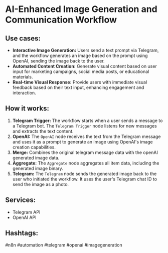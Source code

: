 # AI-Enhanced Image Generation and Communication Workflow

## Use cases:

- **Interactive Image Generation:** Users send a text prompt via Telegram, and the workflow generates an image based on the prompt using OpenAI, sending the image back to the user.
- **Automated Content Creation:** Generate visual content based on user input for marketing campaigns, social media posts, or educational materials.
- **Real-time Visual Response:** Provide users with immediate visual feedback based on their text input, enhancing engagement and interaction.

## How it works:

1.  **Telegram Trigger:** The workflow starts when a user sends a message to a Telegram bot. The `Telegram Trigger` node listens for new messages and extracts the text content.
2.  **OpenAI:** The `OpenAI` node receives the text from the Telegram message and uses it as a prompt to generate an image using OpenAI's image creation capabilities.
3. **Merge:** Combines the original telegram message data with the openAI generated image data.
4.  **Aggregate:** The `Aggregate` node aggregates all item data, including the generated image binary.
5.  **Telegram:** The `Telegram` node sends the generated image back to the user who initiated the workflow. It uses the user's Telegram chat ID to send the image as a photo.

## Services:

-   Telegram API
-   OpenAI API

## Hashtags:

#n8n #automation #telegram #openai #imagegeneration
